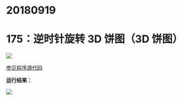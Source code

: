# 20180919

# 175：逆时针旋转 3D 饼图（3D 饼图）

<img src="http://image.renkaigis.com/keepcoding/2018091901.png">

<a href="https://github.com/renkaigis/KeepCoding/tree/master/2018/09/19" target="_blank">参见程序源代码</a>

**运行结果：**

<img src="http://image.renkaigis.com/keepcoding/2018091902.gif">